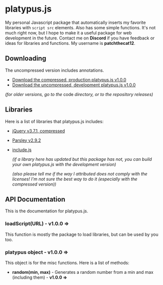 platypus.js
===========
My personal Javascript package that automatically inserts my favorite libraries with `script src` elements. Also has some simple functions. It's not much right now, but I hope to make it a useful package for web development in the future. Contact me on **Discord** if you have feedback or ideas for libraries and functions. My username is **patchthecat12**.

Downloading
-----------
The uncompressed version includes annotations.

* [Download the compressed, production platypus.js v1.0.0](/code/1x-branch/platypus-v1.0.0.min.js)
* [Download the uncompressed, development platypus.js v1.0.0](/code/1x-branch/platypus-v1.0.0.js)

_(for older versions, go to the_ code _directory, or to the repository releases)_

Libraries
---------
Here is a list of libraries that platypus.js includes:

* [jQuery v3.7.1, compressed](jquery.com)
* [Parsley v2.9.2](parsley.org)
* [include.js](morgan3d.github.io/include.js)

  _(if a library here has updated but this package has not, you can build your own platypus.js with the development version)_

  _(also please tell me if the way I attributed does not comply with the licenses! I'm not sure the best way to do it (especially with the compressed version))_

API Documentation
-----------------
This is the documentation for platypus.js.

### loadScript(URL) - v1.0.0 =>
This function is mostly the package to load libraries, but can be used by you too.
### platypus object - v1.0.0 =>
This object is for the misc functions. Here is a list of methods:
* **random(min, max)** - Generates a random number from a min and max (including them) - **v1.0.0 =>**

